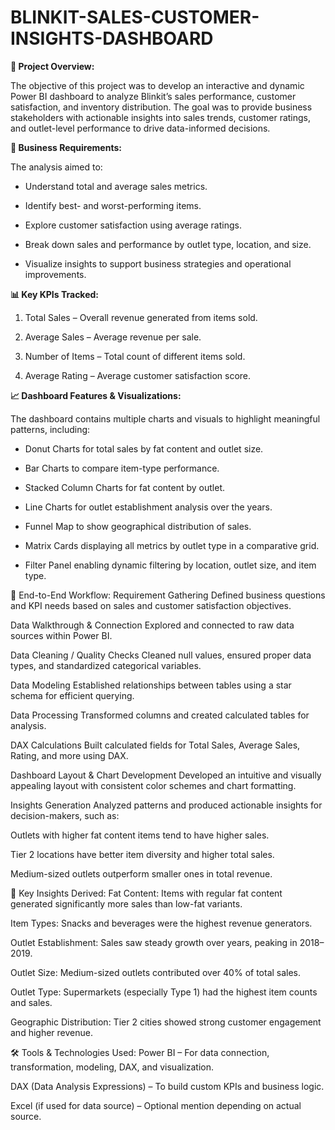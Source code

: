 # BLINKIT-SALES-CUSTOMER-INSIGHTS-DASHBOARD
**📌 Project Overview:**

The objective of this project was to develop an interactive and dynamic Power BI dashboard to analyze Blinkit’s sales performance, customer satisfaction, and inventory distribution. The goal was to provide business stakeholders with actionable insights into sales trends, customer ratings, and outlet-level performance to drive data-informed decisions.

**🧠 Business Requirements:**

The analysis aimed to:

* Understand total and average sales metrics.

* Identify best- and worst-performing items.

* Explore customer satisfaction using average ratings.

* Break down sales and performance by outlet type, location, and size.

* Visualize insights to support business strategies and operational improvements.

**📊 Key KPIs Tracked:**

1. Total Sales – Overall revenue generated from items sold.

2. Average Sales – Average revenue per sale.

3. Number of Items – Total count of different items sold.

4. Average Rating – Average customer satisfaction score.

**📈 Dashboard Features & Visualizations:**

The dashboard contains multiple charts and visuals to highlight meaningful patterns, including:

* Donut Charts for total sales by fat content and outlet size.

* Bar Charts to compare item-type performance.

* Stacked Column Charts for fat content by outlet.

* Line Charts for outlet establishment analysis over the years.

* Funnel Map to show geographical distribution of sales.

* Matrix Cards displaying all metrics by outlet type in a comparative grid.

* Filter Panel enabling dynamic filtering by location, outlet size, and item type.

🔄 End-to-End Workflow:
Requirement Gathering
Defined business questions and KPI needs based on sales and customer satisfaction objectives.

Data Walkthrough & Connection
Explored and connected to raw data sources within Power BI.

Data Cleaning / Quality Checks
Cleaned null values, ensured proper data types, and standardized categorical variables.

Data Modeling
Established relationships between tables using a star schema for efficient querying.

Data Processing
Transformed columns and created calculated tables for analysis.

DAX Calculations
Built calculated fields for Total Sales, Average Sales, Rating, and more using DAX.

Dashboard Layout & Chart Development
Developed an intuitive and visually appealing layout with consistent color schemes and chart formatting.

Insights Generation
Analyzed patterns and produced actionable insights for decision-makers, such as:

Outlets with higher fat content items tend to have higher sales.

Tier 2 locations have better item diversity and higher total sales.

Medium-sized outlets outperform smaller ones in total revenue.

🧩 Key Insights Derived:
Fat Content: Items with regular fat content generated significantly more sales than low-fat variants.

Item Types: Snacks and beverages were the highest revenue generators.

Outlet Establishment: Sales saw steady growth over years, peaking in 2018–2019.

Outlet Size: Medium-sized outlets contributed over 40% of total sales.

Outlet Type: Supermarkets (especially Type 1) had the highest item counts and sales.

Geographic Distribution: Tier 2 cities showed strong customer engagement and higher revenue.

🛠️ Tools & Technologies Used:
Power BI – For data connection, transformation, modeling, DAX, and visualization.

DAX (Data Analysis Expressions) – To build custom KPIs and business logic.

Excel (if used for data source) – Optional mention depending on actual source.
